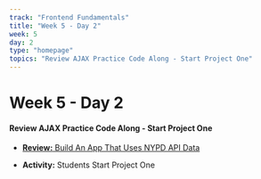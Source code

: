 ```yaml
---
track: "Frontend Fundamentals"
title: "Week 5 - Day 2"
week: 5
day: 2
type: "homepage"
topics: "Review AJAX Practice Code Along - Start Project One"
---
```



# Week 5 - Day 2

#### Review AJAX Practice Code Along - Start Project One

- [**Review:** Build An App That Uses NYPD API Data](/frontend-fundamentals/week-5/day-1/labs/build-an-app-that-uses-nyc-api-data/)

- **Activity:** Students Start Project One
